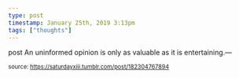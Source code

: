 ```yaml
---
type: post
timestamp: January 25th, 2019 3:13pm
tags: ["thoughts"]
---
```

post
An uninformed opinion is only as valuable as it is entertaining.&mdash; 
      
      
      
      
  
<small>source: https://saturdayxiii.tumblr.com/post/182304767894</small>